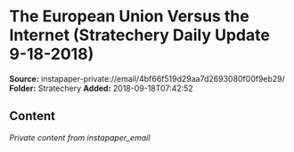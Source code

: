# The European Union Versus the Internet (Stratechery Daily Update 9-18-2018)

**Source:** instapaper-private://email/4bf66f519d29aa7d2693080f00f9eb29/
**Folder:** Stratechery
**Added:** 2018-09-18T07:42:52




## Content
*Private content from instapaper_email*
